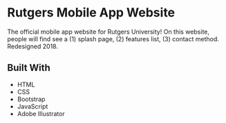 # Rutgers Mobile App Website

The official mobile app website for Rutgers University! On this website, people will find see a (1) splash page, (2) features list, (3) contact method. Redesigned 2018.

## Built With

* HTML
* CSS
* Bootstrap
* JavaScript
* Adobe Illustrator